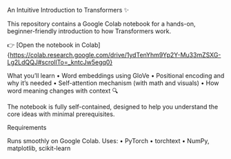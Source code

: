 An Intuitive Introduction to Transformers ✨

This repository contains a Google Colab notebook for a hands-on, beginner-friendly introduction to how Transformers work.

👉 [Open the notebook in Colab]{https://colab.research.google.com/drive/1ydTenYhm9Yp2Y-Mu33mZSXG-Lg2LdQQJ#scrollTo=_kntcJw5egq0}

What you’ll learn
	•	Word embeddings using GloVe
	•	Positional encoding and why it’s needed
	•	Self-attention mechanism (with math and visuals)
	•	How word meaning changes with context 🔍

The notebook is fully self-contained, designed to help you understand the core ideas with minimal prerequisites.

Requirements

Runs smoothly on Google Colab. Uses:
	•	PyTorch
	•	torchtext
	•	NumPy, matplotlib, scikit-learn
